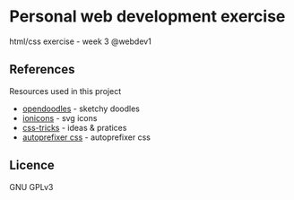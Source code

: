 # Personal web development exercise

html/css exercise - week 3 @webdev1

## References

Resources used in this project

- [opendoodles](https://www.opendoodles.com/) - sketchy doodles
- [ionicons](https://ionicons.com/) - svg icons
- [css-tricks](https://css-tricks.com/) - ideas & pratices
- [autoprefixer css](https://autoprefixer.github.io/) - autoprefixer css

## Licence

GNU GPLv3
